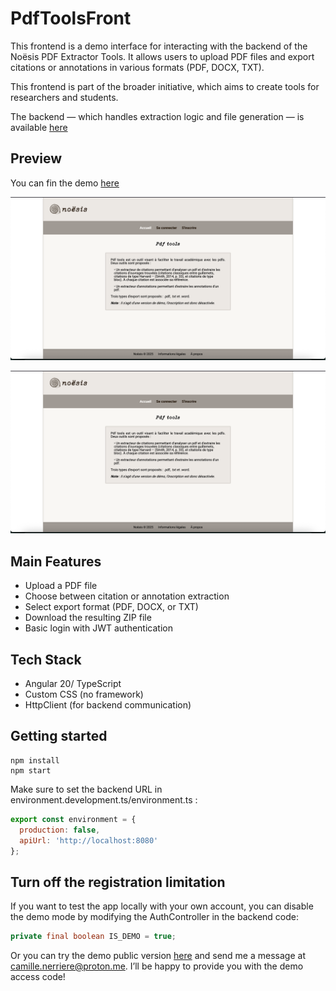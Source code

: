 # PdfToolsFront

This frontend is a demo interface for interacting with the backend of the Noësis PDF Extractor Tools.
It allows users to upload PDF files and export citations or annotations in various formats (PDF, DOCX, TXT).

This frontend is part of the broader initiative, which aims to create tools for researchers and students.

The backend — which handles extraction logic and file generation — is available [here](https://github.com/CamilleNerriere/pdf-extractor-tools)

## Preview

You can fin the demo [here](https://noesis-pdf-tools.vercel.app/)

![Home preview](public/preview/home.png "Homepage preview")

![Extract](public/preview/home.png "Extract preview")

## Main Features

* Upload a PDF file
* Choose between citation or annotation extraction
* Select export format (PDF, DOCX, or TXT)
* Download the resulting ZIP file
* Basic login with JWT authentication

## Tech Stack

* Angular 20/ TypeScript
* Custom CSS (no framework)
* HttpClient (for backend communication)

## Getting started

`````
npm install
npm start
``````

Make sure to set the backend URL in environment.development.ts/environment.ts : 

```javascript
export const environment = {
  production: false,
  apiUrl: 'http://localhost:8080'
};
```

## Turn off the registration limitation 

If you want to test the app locally with your own account, you can disable the demo mode by modifying the AuthController in the backend code:

```java
private final boolean IS_DEMO = true;
````

Or you can try the demo public version [here](https://noesis-pdf-tools.vercel.app/) and send me a message at camille.nerriere@proton.me. I’ll be happy to provide you with the demo access code!

